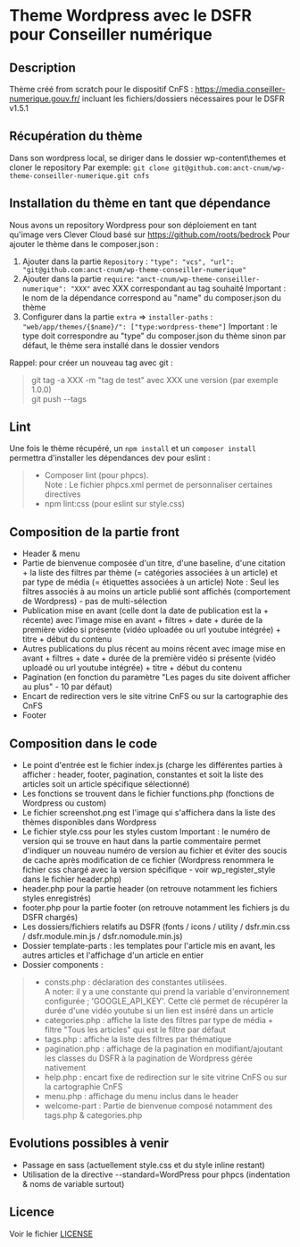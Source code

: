 # Theme Wordpress avec le DSFR pour Conseiller numérique

## Description

Thème créé from scratch pour le dispositif CnFS : https://media.conseiller-numerique.gouv.fr/ incluant les fichiers/dossiers nécessaires pour le DSFR v1.5.1

## Récupération du thème

Dans son wordpress local, se diriger dans le dossier wp-content\themes et cloner le repository
Par exemple: `git clone git@github.com:anct-cnum/wp-theme-conseiller-numerique.git cnfs`

## Installation du thème en tant que dépendance

Nous avons un repository Wordpress pour son déploiement en tant qu'image vers Clever Cloud basé sur https://github.com/roots/bedrock
Pour ajouter le thème dans le composer.json : 
1. Ajouter dans la partie `Repository` : 
`"type": "vcs", "url": "git@github.com:anct-cnum/wp-theme-conseiller-numerique"`
2. Ajouter dans la partie `require`:
`"anct-cnum/wp-theme-conseiller-numerique": "XXX"` avec XXX correspondant au tag souhaité
Important : le nom de la dépendance correspond au "name" du composer.json du thème
3. Configurer dans la partie `extra` => `installer-paths` :
`"web/app/themes/{$name}/": ["type:wordpress-theme"]`
Important : le type doit correspondre au "type" du composer.json du thème sinon par défaut, le thème sera installé dans le dossier vendors

Rappel: pour créer un nouveau tag avec git :
> git tag -a XXX -m "tag de test" avec XXX une version (par exemple 1.0.0)<br/>
> git push --tags<br/>

## Lint

Une fois le thème récupéré, un `npm install` et un `composer install` permettra d'installer les dépendances dev pour eslint : 
> - Composer lint (pour phpcs).<br/>
>   Note : Le fichier phpcs.xml permet de personnaliser certaines directives<br/>
> - npm lint:css (pour eslint sur style.css)<br/>

## Composition de la partie front 

- Header & menu
- Partie de bienvenue composée d'un titre, d'une baseline, d'une citation + la liste des filtres par thème (= catégories associées à un article) et par type de média (= étiquettes associées à un article)
Note : Seul les filtres associés à au moins un article publié sont affichés (comportement de Wordpress) - pas de multi-sélection
- Publication mise en avant (celle dont la date de publication est la + récente) avec l'image mise en avant + filtres + date + durée de la première vidéo si présente (vidéo uploadée ou url youtube intégrée) + titre + début du contenu
- Autres publications du plus récent au moins récent avec image mise en avant + filtres + date + durée de la première vidéo si présente (vidéo uploadé ou url youtube intégrée) + titre + début du contenu
- Pagination (en fonction du paramètre "Les pages du site doivent afficher au plus" - 10 par défaut)
- Encart de redirection vers le site vitrine CnFS ou sur la cartographie des CnFS
- Footer

## Composition dans le code

- Le point d'entrée est le fichier index.js (charge les différentes parties à afficher : header, footer, pagination, constantes et soit la liste des articles soit un article spécifique sélectionné)
- Les fonctions se trouvent dans le fichier functions.php (fonctions de Wordpress ou custom)
- Le fichier screenshot.png est l'image qui s'affichera dans la liste des thèmes disponibles dans Wordpress
- Le fichier style.css pour les styles custom
Important : le numéro de version qui se trouve en haut dans la partie commentaire permet d'indiquer un nouveau numéro de version au fichier et éviter des soucis de cache après modification de ce fichier (Wordpress renommera le fichier css chargé avec la version spécifique - voir wp_register_style dans le fichier header.php)
- header.php pour la partie header (on retrouve notamment les fichiers styles enregistrés)
- footer.php pour la partie footer (on retrouve notamment les fichiers js du DSFR chargés)
- Les dossiers/fichiers relatifs au DSFR (fonts / icons / utility / dsfr.min.css / dsfr.module.min.js / dsfr.nomodule.min.js)
- Dossier template-parts : les templates pour l'article mis en avant, les autres articles et l'affichage d'un article en entier
- Dossier components : 
> - consts.php : déclaration des constantes utilisées.<br/>
A noter: il y a une constante qui prend la variable d'environnement configurée ; 'GOOGLE_API_KEY'. Cette clé permet de récupérer la durée d'une vidéo youtube si un lien est inséré dans un article<br/>
> - categories.php : affiche la liste des filtres par type de média + filtre "Tous les articles" qui est le filtre par défaut<br/>
> - tags.php : affiche la liste des filtres par thématique<br/>
> - pagination.php : affichage de la pagination en modifiant/ajoutant les classes du DSFR à la pagination de Wordpress gérée nativement<br/>
> - help.php : encart fixe de redirection sur le site vitrine CnFS ou sur la cartographie CnFS<br/>
> - menu.php : affichage du menu inclus dans le header<br/>
> - welcome-part : Partie de bienvenue composé notamment des tags.php & categories.php<br/>

## Evolutions possibles à venir 

- Passage en sass (actuellement style.css et du style inline restant)
- Utilisation de la directive --standard=WordPress pour phpcs (indentation & noms de variable surtout)

## Licence

Voir le fichier [LICENSE](./LICENSE.md)
